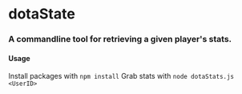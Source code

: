 # dotaState
### A commandline tool for retrieving a given player's stats.

#### Usage
Install packages with `npm install`
Grab stats with `node dotaStats.js <UserID>`